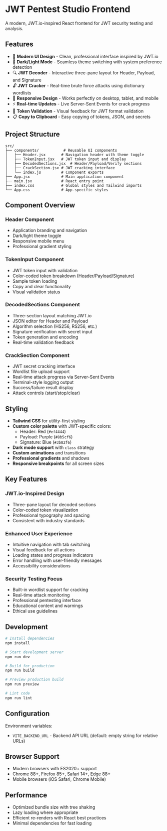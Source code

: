 # JWT Pentest Studio Frontend

A modern, JWT.io-inspired React frontend for JWT security testing and analysis.

## Features

- 🎨 **Modern UI Design** - Clean, professional interface inspired by JWT.io
- 🌙 **Dark/Light Mode** - Seamless theme switching with system preference detection
- 🔍 **JWT Decoder** - Interactive three-pane layout for Header, Payload, and Signature
- 🔓 **JWT Cracker** - Real-time brute force attacks using dictionary wordlists
- 📱 **Responsive Design** - Works perfectly on desktop, tablet, and mobile
- ⚡ **Real-time Updates** - Live Server-Sent Events for crack progress
- 🎯 **Token Validation** - Visual feedback for JWT format validation
- 📋 **Copy to Clipboard** - Easy copying of tokens, JSON, and secrets

## Project Structure

```
src/
├── components/           # Reusable UI components
│   ├── Header.jsx       # Navigation header with theme toggle
│   ├── TokenInput.jsx   # JWT token input and display
│   ├── DecodedSections.jsx  # Header/Payload/Verify sections
│   ├── CrackSection.jsx # JWT cracking interface
│   └── index.js         # Component exports
├── App.jsx              # Main application component
├── main.jsx             # React entry point
├── index.css            # Global styles and Tailwind imports
└── App.css              # App-specific styles
```

## Component Overview

### Header Component
- Application branding and navigation
- Dark/light theme toggle
- Responsive mobile menu
- Professional gradient styling

### TokenInput Component  
- JWT token input with validation
- Color-coded token breakdown (Header/Payload/Signature)
- Sample token loading
- Copy and clear functionality
- Visual validation status

### DecodedSections Component
- Three-section layout matching JWT.io
- JSON editor for Header and Payload
- Algorithm selection (HS256, RS256, etc.)
- Signature verification with secret input
- Token generation and encoding
- Real-time validation feedback

### CrackSection Component
- JWT secret cracking interface
- Wordlist file upload support
- Real-time attack progress via Server-Sent Events
- Terminal-style logging output
- Success/failure result display
- Attack controls (start/stop/clear)

## Styling

- **Tailwind CSS** for utility-first styling
- **Custom color palette** with JWT-specific colors:
  - Header: Red (`#ef4444`)
  - Payload: Purple (`#8b5cf6`)
  - Signature: Blue (`#3b82f6`)
- **Dark mode support** with `class` strategy
- **Custom animations** and transitions
- **Professional gradients** and shadows
- **Responsive breakpoints** for all screen sizes

## Key Features

### JWT.io-Inspired Design
- Three-pane layout for decoded sections
- Color-coded token visualization
- Professional typography and spacing
- Consistent with industry standards

### Enhanced User Experience
- Intuitive navigation with tab switching
- Visual feedback for all actions
- Loading states and progress indicators
- Error handling with user-friendly messages
- Accessibility considerations

### Security Testing Focus
- Built-in wordlist support for cracking
- Real-time attack monitoring
- Professional pentesting interface
- Educational content and warnings
- Ethical use guidelines

## Development

```bash
# Install dependencies
npm install

# Start development server
npm run dev

# Build for production
npm run build

# Preview production build
npm run preview

# Lint code
npm run lint
```

## Configuration

Environment variables:
- `VITE_BACKEND_URL` - Backend API URL (default: empty string for relative URLs)

## Browser Support

- Modern browsers with ES2020+ support
- Chrome 88+, Firefox 85+, Safari 14+, Edge 88+
- Mobile browsers (iOS Safari, Chrome Mobile)

## Performance

- Optimized bundle size with tree shaking
- Lazy loading where appropriate
- Efficient re-renders with React best practices
- Minimal dependencies for fast loading

